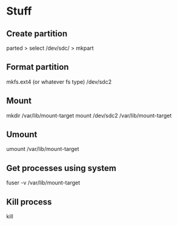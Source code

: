 # Stuff

## Create partition
parted > select /dev/sdc/ > mkpart
## Format partition
mkfs.ext4 (or whatever fs type) /dev/sdc2
## Mount
mkdir /var/lib/mount-target
mount /dev/sdc2 /var/lib/mount-target
## Umount
umount /var/lib/mount-target

## Get processes using system
fuser -v /var/lib/mount-target
## Kill process
kill <process id>
